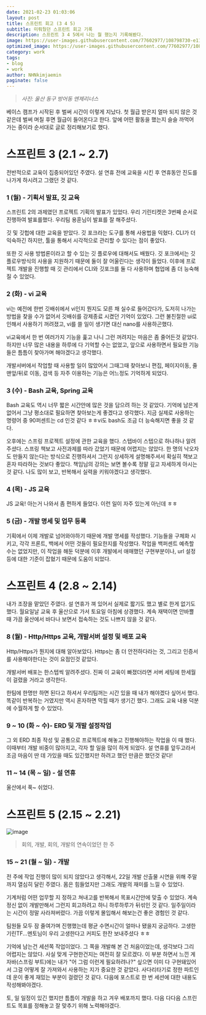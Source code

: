 ```yaml
---
date: 2021-02-23 01:03:06
layout: post
title: 스프린트 회고 (3 4 5)
subtitle: 미뤄뒀던 스프린트 회고 기록
description: 스프린트 3 4 5에서 나는 뭘 했는지 기록해봤다.
image: https://user-images.githubusercontent.com/77602977/108798730-e1181a80-75d1-11eb-8268-003f2adc1d4e.jpg
optimized_image: https://user-images.githubusercontent.com/77602977/108798739-e70dfb80-75d1-11eb-8600-aa0e764e9a92.jpg
category: work
tags:
- blog
- work
author: NHNkimjaemin
paginate: false
---
```

> _사진: 울산 동구 방어동 엔제리너스_

베이스 캠프가 시작된 후 벌써 시간이 이렇게 지났다. 첫 월급 받은지 얼마 되지 않은 것 같은데 벌써 며칠 후면 월급이 들어온다고 한다. 
앞에 어떤 활동을 했는지 슬슬 까먹어 가는 중이라 순서대로 글로 정리해보기로 했다.

# 스프린트 3 (2.1 ~ 2.7)
전반적으로 교육이 집중되어있던 주였다. 설 연휴 전에 교육을 시킨 후 연휴동안 진도를 나가게 하시려고 그랬던 것 같다.

### 1 (월) - 기획서 발표, 깃 교육
스프린트 2의 과제였던 프로젝트 기획의 발표가 있었다. 우리 기린티켓은 3번째 순서로 진행하여 발표를했다. 우리팀 용훈님이 발표를 잘 해주셨다.

깃 및 깃헙에 대한 교육을 받았다. 깃 포크라는 도구를 통해 사용법을 익혔다. CLI가 더 익숙하긴 하지만, 툴을 통해서 시각적으로 관리할 수 있다는 점이 좋았다. 

또한 깃 사용 방법론이라고 할 수 있는 깃 플로우에 대해서도 배웠다. 깃 포크에서는 깃 플로우방식의 사용을 지원하기 때문에 둘이 잘 어울린다는 생각이 들었다. 이후에 프로젝트 개발을 진행할 때 깃 관리에서 CLI와 깃포크를 둘 다 사용하며 협업에 좀 더 능숙해질 수 있었다.

### 2 (화) - vi 교육
vi는 예전에 한번 깃배쉬에서 vi인지 뭔지도 모른 채 실수로 들어갔다가, 도저히 나가는 방법을 찾을 수가 없어서 깃배쉬를 강제종료 시켰던 기억이 있었다. 그런 불친절한 ui로 인해서 사용하기 꺼려졌고, vi를 쓸 일이 생기면 대신 nano를 사용하곤했다. 

vi교육에서 한 번 여러가지 기능을 훑고 나니 그런 꺼려지는 마음은 좀 줄어든것 같았다. 하지만 너무 많은 내용을 하루에 다 기억할 수는 없었고, 앞으로 사용하면서 필요한 기능들은 틈틈이 찾아가며 해야겠다고 생각했다. 

개발서버에서 작업할 때 사용할 일이 많았어서 그때그때 찾아보니 편집, 페이지이동, 줄 맨앞/뒤로 이동, 검색 등 자주 이용하는 기능은 어느정도 기억하게 되었다.

### 3 (수) - Bash 교육, Spring 교육
Bash 교육도 역시 너무 짧은 시간안에 많은 것을 담으려 하는 것 같았다. 기억에 남은게 없어서 그냥 평소대로 필요하면 찾아보는게 좋겠다고 생각했다. 지금 실제로 사용하는 명령어 중 90퍼센트는 cd 인것 같다 ㅎㅎvi도 bash도 조금 더 능숙해지면 좋을 것 같다.

오후에는 스프링 프로젝트 설정에 관한 교육을 했다. 스텝바이 스텝으로 하나하나 알려주셨다. 스프링 책보고 사전과제를 따라 갔었기 때문에 어렵지는 않았다. 한 명의 낙오자도 만들지 않는다는 방식으로 진행하셔서 그런지 상세하게 설명해주셔서 확실히 책보고 혼자 따라하는 것보다 좋았다. 책임님의 강의는 보면 볼수록 정말 깊고 자세하게 아시는 것 같다. 나도 많이 보고, 반복해서 실력을 키워야겠다고 생각했다.

### 4 (목) - JS 교육
JS 교육! 아는거 나와서 좀 편하게 들었다. 이런 일이 자주 있는게 아닌데 ㅎㅎ

### 5 (금) - 개발 명세 및 업무 등록
기획에서 이제 개발로 넘어와야하기 때문에 개발 명세를 작성했다. 기능들을 구체화 시키고, 각각 프론트, 백에서 어떤 것들이 필요한지를 작성했다. 작업을 백퍼센트 예측할 수는 없었지만, 이 작업을 해둔 덕분에 이후 개발에서 애매했던 구현부분이나, url 설정등에 대한 기준이 잡혔기 때문에 도움이 되었다.


# 스프린트 4 (2.8 ~ 2.14)
내가 조장을 맡았던 주였다. 설 연휴가 껴 있어서 실제로 짧기도 했고 별로 한게 없기도 했다. 월요일날 교육 후 울산으로 가서 토요일 아침에 상경했다. 계속 재택이면 안바쁠 때 가끔 울산에서 바다나 보면서 접속하는 것도 나쁘지 않을 것 같다.

### 8 (월) - Http/Https 교육, 개발서버 설정 및 배포 교육
Http/Https가 뭔지에 대해 알아보았다. Https는 좀 더 안전하다라는 것, 그리고 인증서를 사용해야한다는 것이 요점인것 같았다.

개발서버 배포는 한스텝씩 알려주셨다. 진짜 이 교육이 빠졌더라면 서버 세팅에 한세월이 걸렸을 거라고 생각한다. 

한팀에 한명만 하면 된다고 하셔서 우리팀꺼는 시간 있을 때 내가 해야겠다 싶어서 했다. 똑같이 반복하는 거였지만 역시 혼자하면 막힐 때가 생기긴 했다. 그래도 교육 내용 덕분에 수월하게 할 수 있었다.

### 9 ~ 10 (화 ~ 수)- ERD 및 개발 설정작업
그 외 ERD 최종 작성 및 공통으로 프로젝트에 해놓고 진행해야하는 작업을 이 때 했다. 이때부터 개발 비중이 많아지고, 각자 할 일을 많이 하게 되었다. 설 연휴를 앞두고라서 조금 마음이 딴 데 가있을 때도 있긴했지만 하려고 했던 만큼은 했던것 같다!

### 11 ~ 14 (목 ~ 일) - 설 연휴
울산에서 푹~ 쉬었다.


# 스프린트 5 (2.15 ~ 2.21)
![image](https://user-images.githubusercontent.com/77602977/108798805-073dba80-75d2-11eb-871b-d9657e231bf0.png)
> 회의, 개발, 회의, 개발의 연속이었던 한 주

### 15 ~ 21 (월 ~ 일) - 개발
전 주에 작업 진행이 많이 되지 않았다고 생각해서, 22일 개발 산출물 시연을 위해 주말까지 열심히 달린 주였다. 몸은 힘들었지만 그래도 개발의 재미를 느낄 수 있었다. 

기계처럼 어떤 업무할 지 정하고 쳐내고를 반복해서 목표시간안에 맞출 수 있었다. 계속 정신 없이 개발만해서 그런지 회고하려고 하니 하루하루가 뒤섞인 것 같다. 일주일이라는 시간이 정말 사라져버렸다. 가끔 이렇게 몰입해서 해보는건 좋은 경험인 것 같다. 

팀원들 모두 잠 줄여가며 진행했는데 평균 수면시간이 얼마나 됐을지 궁금하다. 고생한 기린TF...멘토님이 우리 고생한다고 커피도 한잔 보내주셨다 ㅎㅎ

기억에 남는건 세션쪽 작업이었다. 그 쪽을 개발해 본 건 처음이었는데, 생각보다 그리 어렵지는 않았다. 사실 맞게 구현한건지는 여전히 잘 모르겠다. 이 부분 하면서 느낀 게 자바(스프링 부트)에는 내가 "어 그럼 이런게 필요하려나?" 싶으면 이미 다 구현돼있어서 그걸 어떻게 잘 가져와서 사용하는 지가 중요한 것 같았다. 사다리타기로 정한 파트인데 운이 좋게 재밌는 부분이 걸렸던 것 같다. 다음에 포스트로 한 번 세션에 대한 내용도 작성해봐야겠다.

토, 일 일정이 있긴 했지만 틈틈이 개발을 하고 겨우 배포까지 했다. 다음 다다음 스프린트도 목표를 정해놓고 잘 맞추기 위해 노력해야겠다.
